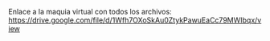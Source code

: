 Enlace a la maquia virtual con todos los archivos:
https://drive.google.com/file/d/1Wfh7OXoSkAu0ZtykPawuEaCc79MWIbqx/view
